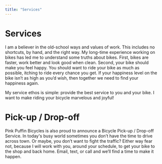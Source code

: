 ```yaml
---
title: "Services"
---
```


# Services

I am a believer in the old-school ways and values of work. This includes no shortcuts, by hand, and the right way. My long-time experience working on bikes has led me to understand some truths about bikes. First, bikes are faster, work better and look good when clean. Second, your bike should make you feel happy. You should want to ride your bike as much as possible, itching to ride every chance you get. If your happiness level on the bike isn’t as high as you’d wish, then together we need to find your happiness again.

My service ethos is simple: provide the best service to you and your bike. I want to make riding your bicycle marvelous and joyful!

# Pick-up / Drop-off

Pink Puffin Bicycles is also proud to announce a Bicycle Pick-up / Drop-off Service. In today's busy world sometimes you don’t have the time to drive across town. Or maybe, you don’t want to fight the traffic? Either way fear not, because I will work with you, around your schedule, to get your bike to the shop and back home. Email, text, or call and we’ll find a time to make it happen.
